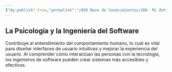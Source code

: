 ```yaml
---
{"dg-publish":true,"permalink":"/050 Base de Conocimientos/200  Mi Zettelkasten/100 Docencia/IS1/2025/Clase 02 Introducción a la Ingeniería del Software/Zk La Psicología y la Ingeniería del Software/","tags":["ingenieríaDelSoftware","psicología"]}
---
```


## La Psicología y la Ingeniería del Software
Contribuye al entendimiento del comportamiento humano, lo cual es vital para diseñar interfaces de usuario intuitivas y mejorar la experiencia del usuario. Al comprender cómo interactúan las personas con la tecnología, los ingenieros de software pueden crear sistemas más accesibles y efectivos.
